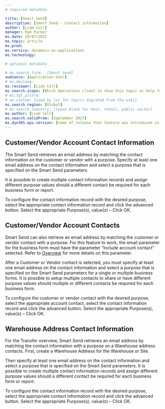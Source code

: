 ```yaml
---
# required metadata

title: [Smart Send]
description: [Smart Send - Contact information]
author: [Liam Coll]
manager: Kym Parker
ms.date: 29/07/2021
ms.topic: article
ms.prod: 
ms.service: dynamics-ax-applications
ms.technology: 

# optional metadata

# ms.search.form:  [Smart Send]
audience: [Application User]
# ms.devlang: 
ms.reviewer: [Liam Coll]
ms.search.scope: [Which Operations client to show this topic as help for, to be set by content strategist, see list here: https://microsoft.sharepoint.com/teams/DynDoc/_layouts/15/WopiFrame.aspx?sourcedoc={23419e1c-eb64-42e9-aa9b-79875b428718}&action=edit&wd=target%28Core%20Dynamics%20AX%20CP%20requirements%2Eone%7C4CC185C0%2DEFAA%2D42CD%2D94B9%2D8F2A45E7F61A%2FVersions%20list%20for%20docs%20topics%7CC14BE630%2D5151%2D49D6%2D8305%2D554B5084593C%2F%29]
# ms.tgt_pltfrm: 
# ms.custom: [used by loc for topics migrated from the wiki]
ms.search.region: [Global]
# ms.search.industry: [leave blank for most, retail, public sector]
ms.author: [Liam Coll]
ms.search.validFrom: [September 2017]
ms.dyn365.ops.version: [name of release that feature was introduced in, see list here: https://microsoft.sharepoint.com/teams/DynDoc/_layouts/15/WopiFrame.aspx?sourcedoc={23419e1c-eb64-42e9-aa9b-79875b428718}&action=edit&wd=target%28Core%20Dynamics%20AX%20CP%20requirements%2Eone%7C4CC185C0%2DEFAA%2D42CD%2D94B9%2D8F2A45E7F61A%2FVersions%20list%20for%20docs%20topics%7CC14BE630%2D5151%2D49D6%2D8305%2D554B5084593C%2F%29]
---
```


## Customer/Vendor Account Contact Information
The Smart Send retrieves an email address by matching the contact information on the customer or vendor with a purpose. Specify at least one email address on the contact information and select a purpose that is specified on the Smart Send parameters.

It is possible to create multiple contact information records and assign different purpose values should a different contact be required for each business form or report.
 
To configure the contact information record with the desired purpose, select the appropriate contact information record and click the advanced button. Select the appropriate Purpose(s), value(s) – Click OK.

## Customer/Vendor Account Contacts
Smart Send can also retrieve an email address by matching the customer or vendor contact with a purpose. For this feature to work, the email parameter for the business form must have the parameter “Include account contact” selected. Refer to [Overview](parameters) for more details on this parameter.

After a Customer or Vendor contact is selected, you must specify at least one email address on the contact information and select a purpose that is specified on the Smart Send parameters for a single or multiple business forms. It is possible to setup multiple contacts to share or have different purpose values should multiple or different contacts be required for each business form.
 
To configure the customer or vendor contact with the desired purpose, select the appropriate account contact, select the contact information record and click the advanced button. Select the appropriate Purpose(s), value(s) – Click OK.

## Warehouse Address Contact Information
For the Transfer overview, Smart Send retrieves an email address by matching the contact information with a purpose on a Warehouse address contacts. First, create a Warehouse Address for the Warehouse or Site.

Then specify at least one email address on the contact information and select a purpose that is specified on the Smart Send parameters. It is possible to create multiple contact information records and assign different purpose values should a different contact be required for each business form or report.

To configure the contact information record with the desired purpose, select the appropriate contact information record and click the advanced button. Select the appropriate Purpose(s), value(s) – Click OK.
